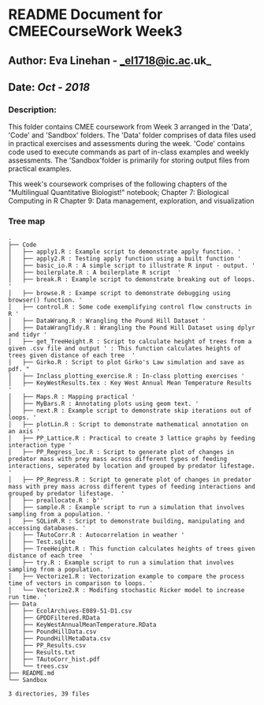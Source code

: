 # README Document for CMEECourseWork Week3
## Author: Eva Linehan - _el1718@ic.ac.uk_
## Date: _Oct - 2018_

### Description: 
This folder contains CMEE coursework from Week 3 arranged in the 'Data', 'Code' and 'Sandbox' folders. The 'Data' folder comprises of data files used in practical exercises and assessments during the week. 'Code' contains code used to execute commands as part of in-class examples and weekly assessments. The 'Sandbox'folder is primarily for storing output files from practical examples.

This week's coursework comprises of the following chapters of the "Multilingual Quantitative Biologist!" notebook;
Chapter 7: Biological Computing in R
Chapter 9: Data management, exploration, and visualization


### Tree map
```
.
├── Code
│   ├── apply1.R : Example script to demonstrate apply function. '
│   ├── apply2.R : Testing apply function using a built function '
│   ├── basic_io.R : A simple script to illustrate R input - output. '
│   ├── boilerplate.R : A boilerplate R script  '
│   ├── break.R : Example script to demonstrate breaking out of loops. '
│   ├── browse.R : Exampe script to demonstrate debugging using browser() function. '
│   ├── control.R : Some code exemplifying control flow constructs in R '
│   ├── DataWrang.R : Wrangling the Pound Hill Dataset '
│   ├── DataWrangTidy.R : Wrangling the Pound Hill Dataset using dplyr and tidyr '
│   ├── get_TreeHeight.R : Script to calculate height of trees from a given .csv file and output ' : This function calculates heights of trees given distance of each tree  '
│   ├── Girko.R : Script to plot Girko's Law simulation and save as pdf. "
│   ├── Inclass_plotting_exercise.R : In-class plotting exercises '
│   ├── KeyWestResults.tex : Key West Annual Mean Temperature Results '
│   ├── Maps.R : Mapping practical '
│   ├── MyBars.R : Annotating plots using geom text. '
│   ├── next.R : Example script to demonstrate skip iterations out of loops. '
│   ├── plotLin.R : Script to demonstrate mathematical annotation on an axis '
│   ├── PP_Lattice.R : Practical to create 3 lattice graphs by feeding interaction type '
│   ├── PP_Regress_loc.R : Script to generate plot of changes in predator mass with prey mass across different types of feeding interactions, seperated by location and grouped by predator lifestage. '
│   ├── PP_Regress.R : Script to generate plot of changes in predator mass with prey mass across different types of feeding interactions and grouped by predator lifestage.  '
│   ├── preallocate.R : b''
│   ├── sample.R : Example script to run a simulation that involves sampling from a population. '
│   ├── SQLinR.R : Script to demonstrate building, manipulating and accessing databases. '
│   ├── TAutoCorr.R : Autocorrelation in weather '
│   ├── Test.sqlite
│   ├── TreeHeight.R : This function calculates heights of trees given distance of each tree  '
│   ├── try.R : Example script to run a simulation that involves sampling from a population. '
│   ├── Vectorize1.R : Vectorization example to compare the process time of vectors in comparison to loops. '
│   └── Vectorize2.R : Modifing stochastic Ricker model to increase run time. '
├── Data
│   ├── EcolArchives-E089-51-D1.csv
│   ├── GPDDFiltered.RData
│   ├── KeyWestAnnualMeanTemperature.RData
│   ├── PoundHillData.csv
│   ├── PoundHillMetaData.csv
│   ├── PP_Results.csv
│   ├── Results.txt
│   ├── TAutoCorr_hist.pdf
│   └── trees.csv
├── README.md
└── Sandbox

3 directories, 39 files

```
